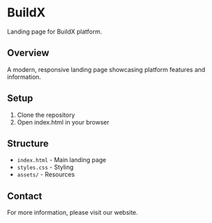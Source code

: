 # BuildX

Landing page for BuildX platform.

## Overview

A modern, responsive landing page showcasing platform features and information.

## Setup

1. Clone the repository
2. Open index.html in your browser

## Structure

- `index.html` - Main landing page
- `styles.css` - Styling
- `assets/` - Resources

## Contact

For more information, please visit our website.

